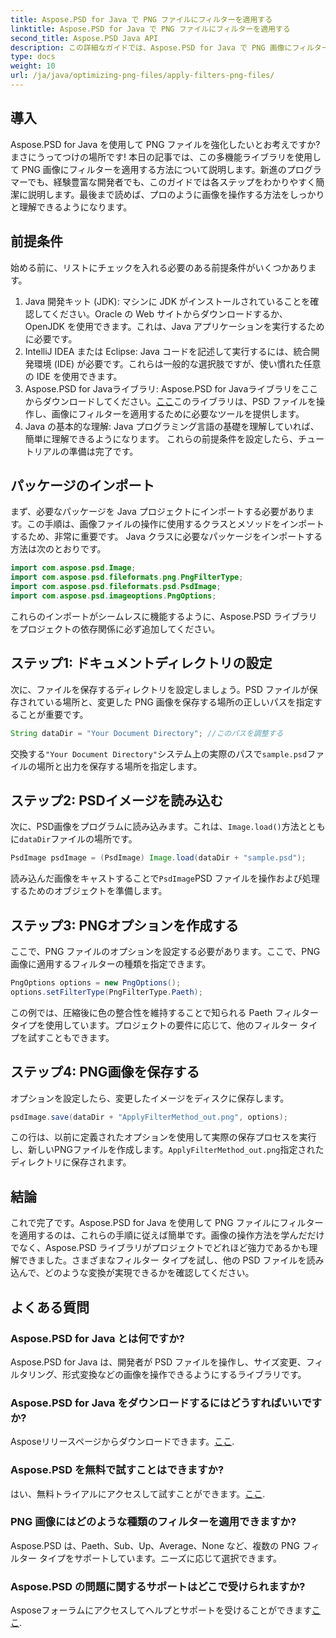 ```yaml
---
title: Aspose.PSD for Java で PNG ファイルにフィルターを適用する
linktitle: Aspose.PSD for Java で PNG ファイルにフィルターを適用する
second_title: Aspose.PSD Java API
description: この詳細なガイドでは、Aspose.PSD for Java で PNG 画像にフィルターを適用する方法を説明します。簡単な手順で、素晴らしい画像結果が得られます。
type: docs
weight: 10
url: /ja/java/optimizing-png-files/apply-filters-png-files/
---
```

## 導入
Aspose.PSD for Java を使用して PNG ファイルを強化したいとお考えですか? まさにうってつけの場所です! 本日の記事では、この多機能ライブラリを使用して PNG 画像にフィルターを適用する方法について説明します。新進のプログラマーでも、経験豊富な開発者でも、このガイドでは各ステップをわかりやすく簡潔に説明します。最後まで読めば、プロのように画像を操作する方法をしっかりと理解できるようになります。
## 前提条件
始める前に、リストにチェックを入れる必要のある前提条件がいくつかあります。
1. Java 開発キット (JDK): マシンに JDK がインストールされていることを確認してください。Oracle の Web サイトからダウンロードするか、OpenJDK を使用できます。これは、Java アプリケーションを実行するために必要です。
2. IntelliJ IDEA または Eclipse: Java コードを記述して実行するには、統合開発環境 (IDE) が必要です。これらは一般的な選択肢ですが、使い慣れた任意の IDE を使用できます。
3. Aspose.PSD for Javaライブラリ: Aspose.PSD for Javaライブラリをここからダウンロードしてください。[ここ](https://releases.aspose.com/psd/java/)このライブラリは、PSD ファイルを操作し、画像にフィルターを適用するために必要なツールを提供します。
4. Java の基本的な理解: Java プログラミング言語の基礎を理解していれば、簡単に理解できるようになります。
これらの前提条件を設定したら、チュートリアルの準備は完了です。
## パッケージのインポート
まず、必要なパッケージを Java プロジェクトにインポートする必要があります。この手順は、画像ファイルの操作に使用するクラスとメソッドをインポートするため、非常に重要です。
Java クラスに必要なパッケージをインポートする方法は次のとおりです。
```java
import com.aspose.psd.Image;
import com.aspose.psd.fileformats.png.PngFilterType;
import com.aspose.psd.fileformats.psd.PsdImage;
import com.aspose.psd.imageoptions.PngOptions;
```
これらのインポートがシームレスに機能するように、Aspose.PSD ライブラリをプロジェクトの依存関係に必ず追加してください。

## ステップ1: ドキュメントディレクトリの設定
次に、ファイルを保存するディレクトリを設定しましょう。PSD ファイルが保存されている場所と、変更した PNG 画像を保存する場所の正しいパスを指定することが重要です。
```java
String dataDir = "Your Document Directory"; //このパスを調整する
```
交換する`"Your Document Directory"`システム上の実際のパスで`sample.psd`ファイルの場所と出力を保存する場所を指定します。
## ステップ2: PSDイメージを読み込む
次に、PSD画像をプログラムに読み込みます。これは、`Image.load()`方法とともに`dataDir`ファイルの場所です。
```java
PsdImage psdImage = (PsdImage) Image.load(dataDir + "sample.psd");
```
読み込んだ画像をキャストすることで`PsdImage`PSD ファイルを操作および処理するためのオブジェクトを準備します。 
## ステップ3: PNGオプションを作成する
ここで、PNG ファイルのオプションを設定する必要があります。ここで、PNG 画像に適用するフィルターの種類を指定できます。
```java
PngOptions options = new PngOptions();
options.setFilterType(PngFilterType.Paeth);
```
この例では、圧縮後に色の整合性を維持することで知られる Paeth フィルター タイプを使用しています。プロジェクトの要件に応じて、他のフィルター タイプを試すこともできます。
## ステップ4: PNG画像を保存する
オプションを設定したら、変更したイメージをディスクに保存します。
```java
psdImage.save(dataDir + "ApplyFilterMethod_out.png", options);
```
この行は、以前に定義されたオプションを使用して実際の保存プロセスを実行し、新しいPNGファイルを作成します。`ApplyFilterMethod_out.png`指定されたディレクトリに保存されます。
## 結論
これで完了です。Aspose.PSD for Java を使用して PNG ファイルにフィルターを適用するのは、これらの手順に従えば簡単です。画像の操作方法を学んだだけでなく、Aspose.PSD ライブラリがプロジェクトでどれほど強力であるかも理解できました。さまざまなフィルター タイプを試し、他の PSD ファイルを読み込んで、どのような変換が実現できるかを確認してください。
## よくある質問
### Aspose.PSD for Java とは何ですか?  
Aspose.PSD for Java は、開発者が PSD ファイルを操作し、サイズ変更、フィルタリング、形式変換などの画像を操作できるようにするライブラリです。
### Aspose.PSD for Java をダウンロードするにはどうすればいいですか?  
 Asposeリリースページからダウンロードできます。[ここ](https://releases.aspose.com/psd/java/).
### Aspose.PSD を無料で試すことはできますか?  
はい、無料トライアルにアクセスして試すことができます。[ここ](https://releases.aspose.com/).
### PNG 画像にはどのような種類のフィルターを適用できますか?  
Aspose.PSD は、Paeth、Sub、Up、Average、None など、複数の PNG フィルター タイプをサポートしています。ニーズに応じて選択できます。
### Aspose.PSD の問題に関するサポートはどこで受けられますか?  
 Asposeフォーラムにアクセスしてヘルプとサポートを受けることができます[ここ](https://forum.aspose.com/c/psd/34).